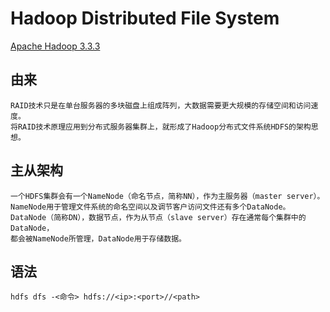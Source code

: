# Hadoop Distributed File System
[Apache Hadoop 3.3.3](https://hadoop.apache.org/docs/stable/index.html)

## 由来
```
RAID技术只是在单台服务器的多块磁盘上组成阵列，大数据需要更大规模的存储空间和访问速度。
将RAID技术原理应用到分布式服务器集群上，就形成了Hadoop分布式文件系统HDFS的架构思想。
```

## 主从架构
```
一个HDFS集群会有一个NameNode（命名节点，简称NN），作为主服务器（master server）。
NameNode用于管理文件系统的命名空间以及调节客户访问文件还有多个DataNode。
DataNode（简称DN），数据节点，作为从节点（slave server）存在通常每个集群中的DataNode，
都会被NameNode所管理，DataNode用于存储数据。
```

## 语法
`hdfs dfs -<命令> hdfs://<ip>:<port>//<path>`
